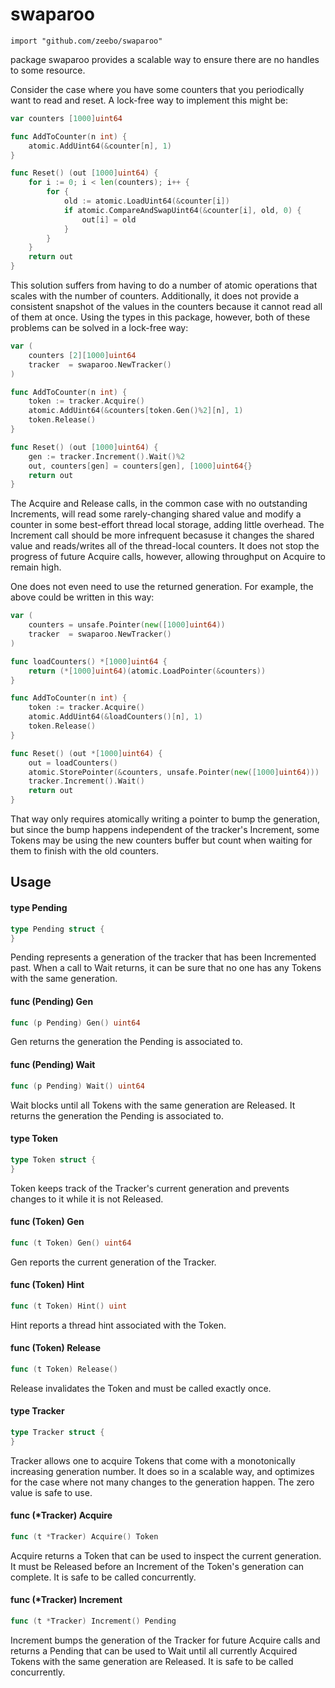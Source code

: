 # swaparoo

    import "github.com/zeebo/swaparoo"

package swaparoo provides a scalable way to ensure there are no handles to some
resource.

Consider the case where you have some counters that you periodically want to
read and reset. A lock-free way to implement this might be:

```go
var counters [1000]uint64

func AddToCounter(n int) {
	atomic.AddUint64(&counter[n], 1)
}

func Reset() (out [1000]uint64) {
	for i := 0; i < len(counters); i++ {
		for {
			old := atomic.LoadUint64(&counter[i])
			if atomic.CompareAndSwapUint64(&counter[i], old, 0) {
				out[i] = old
			}
		}
	}
	return out
}
```

This solution suffers from having to do a number of atomic operations that
scales with the number of counters. Additionally, it does not provide a
consistent snapshot of the values in the counters because it cannot read all of
them at once. Using the types in this package, however, both of these problems
can be solved in a lock-free way:

```go
var (
	counters [2][1000]uint64
	tracker  = swaparoo.NewTracker()
)

func AddToCounter(n int) {
	token := tracker.Acquire()
	atomic.AddUint64(&counters[token.Gen()%2][n], 1)
	token.Release()
}

func Reset() (out [1000]uint64) {
	gen := tracker.Increment().Wait()%2
	out, counters[gen] = counters[gen], [1000]uint64{}
	return out
}
```

The Acquire and Release calls, in the common case with no outstanding
Increments, will read some rarely-changing shared value and modify a counter in
some best-effort thread local storage, adding little overhead. The Increment
call should be more infrequent becasuse it changes the shared value and
reads/writes all of the thread-local counters. It does not stop the progress of
future Acquire calls, however, allowing throughput on Acquire to remain high.

One does not even need to use the returned generation. For example, the above
could be written in this way:

```go
var (
	counters = unsafe.Pointer(new([1000]uint64))
	tracker  = swaparoo.NewTracker()
)

func loadCounters() *[1000]uint64 {
	return (*[1000]uint64)(atomic.LoadPointer(&counters))
}

func AddToCounter(n int) {
	token := tracker.Acquire()
	atomic.AddUint64(&loadCounters()[n], 1)
	token.Release()
}

func Reset() (out *[1000]uint64) {
	out = loadCounters()
	atomic.StorePointer(&counters, unsafe.Pointer(new([1000]uint64)))
	tracker.Increment().Wait()
	return out
}
```

That way only requires atomically writing a pointer to bump the generation, but
since the bump happens independent of the tracker's Increment, some Tokens may
be using the new counters buffer but count when waiting for them to finish with
the old counters.

## Usage

#### type Pending

```go
type Pending struct {
}
```

Pending represents a generation of the tracker that has been Incremented past.
When a call to Wait returns, it can be sure that no one has any Tokens with the
same generation.

#### func (Pending) Gen

```go
func (p Pending) Gen() uint64
```
Gen returns the generation the Pending is associated to.

#### func (Pending) Wait

```go
func (p Pending) Wait() uint64
```
Wait blocks until all Tokens with the same generation are Released. It returns
the generation the Pending is associated to.

#### type Token

```go
type Token struct {
}
```

Token keeps track of the Tracker's current generation and prevents changes to it
while it is not Released.

#### func (Token) Gen

```go
func (t Token) Gen() uint64
```
Gen reports the current generation of the Tracker.

#### func (Token) Hint

```go
func (t Token) Hint() uint
```
Hint reports a thread hint associated with the Token.

#### func (Token) Release

```go
func (t Token) Release()
```
Release invalidates the Token and must be called exactly once.

#### type Tracker

```go
type Tracker struct {
}
```

Tracker allows one to acquire Tokens that come with a monotonically increasing
generation number. It does so in a scalable way, and optimizes for the case
where not many changes to the generation happen. The zero value is safe to use.

#### func (*Tracker) Acquire

```go
func (t *Tracker) Acquire() Token
```
Acquire returns a Token that can be used to inspect the current generation. It
must be Released before an Increment of the Token's generation can complete. It
is safe to be called concurrently.

#### func (*Tracker) Increment

```go
func (t *Tracker) Increment() Pending
```
Increment bumps the generation of the Tracker for future Acquire calls and
returns a Pending that can be used to Wait until all currently Acquired Tokens
with the same generation are Released. It is safe to be called concurrently.

